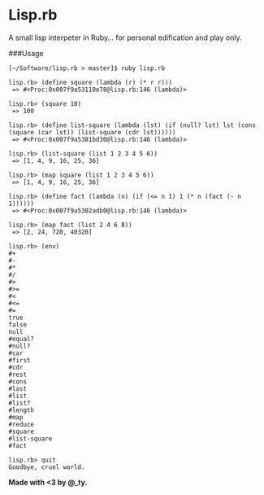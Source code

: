 # Lisp.rb

A small lisp interpeter in Ruby… for personal edification and play only.

###Usage

    [~/Software/lisp.rb > master]$ ruby lisp.rb 

    lisp.rb> (define square (lambda (r) (* r r)))
     => #<Proc:0x007f9a53110e78@lisp.rb:146 (lambda)>

    lisp.rb> (square 10)
     => 100

    lisp.rb> (define list-square (lambda (lst) (if (null? lst) lst (cons (square (car lst)) (list-square (cdr lst))))))
     => #<Proc:0x007f9a5381bd30@lisp.rb:146 (lambda)>

    lisp.rb> (list-square (list 1 2 3 4 5 6))
     => [1, 4, 9, 16, 25, 36]

    lisp.rb> (map square (list 1 2 3 4 5 6))
     => [1, 4, 9, 16, 25, 36]

    lisp.rb> (define fact (lambda (n) (if (<= n 1) 1 (* n (fact (- n 1))))))
     => #<Proc:0x007f9a5302adb0@lisp.rb:146 (lambda)>

    lisp.rb> (map fact (list 2 4 6 8))
     => [2, 24, 720, 40320]

    lisp.rb> (env)
    #+
    #-
    #*
    #/
    #>
    #>=
    #<
    #<=
    #=
    true
    false
    null
    #equal?
    #null?
    #car
    #first
    #cdr
    #rest
    #cons
    #last
    #list
    #list?
    #length
    #map
    #reduce
    #square
    #list-square
    #fact

    lisp.rb> quit
    Goodbye, cruel world.
    
**Made with <3 by @_ty.**